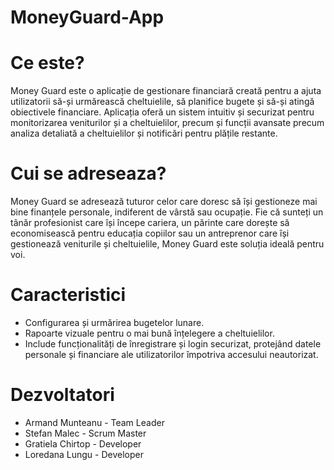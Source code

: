 # MoneyGuard-App

# Ce este?
Money Guard este o aplicație de gestionare financiară creată pentru a ajuta utilizatorii să-și urmărească cheltuielile, să planifice bugete și să-și atingă obiectivele financiare. Aplicația oferă un sistem intuitiv și securizat pentru monitorizarea veniturilor și a cheltuielilor, precum și funcții avansate precum analiza detaliată a cheltuielilor și notificări pentru plățile restante.

# Cui se adreseaza?
Money Guard se adresează tuturor celor care doresc să își gestioneze mai bine finanțele personale, indiferent de vârstă sau ocupație. Fie că sunteți un tânăr profesionist care își începe cariera, un părinte care dorește să economisească pentru educația copiilor sau un antreprenor care își gestionează veniturile și cheltuielile, Money Guard este soluția ideală pentru voi.

# Caracteristici
- Configurarea și urmărirea bugetelor lunare.
- Rapoarte vizuale pentru o mai bună înțelegere a cheltuielilor.
- Include funcționalități de înregistrare și login securizat, protejând datele personale și financiare ale utilizatorilor împotriva accesului neautorizat.

# Dezvoltatori
- Armand Munteanu - Team Leader
- Stefan Malec - Scrum Master
- Gratiela Chirtop - Developer
- Loredana Lungu - Developer
